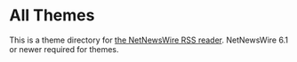 # All Themes

This is a theme directory for [the NetNewsWire RSS reader](https://netnewswire.com/).
NetNewsWire 6.1 or newer required for themes.